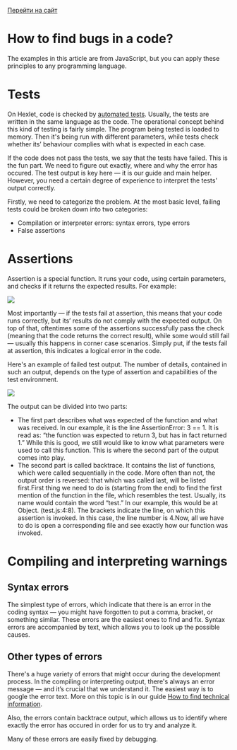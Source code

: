[Перейти на сайт](https://ru.hexlet.io)

# How to find bugs in a code?

The examples in this article are from JavaScript, but you can apply these principles to any programming language.

# Tests

On Hexlet, code is checked by [automated tests](https://en.wikipedia.org/wiki/Unit_testing). Usually, the tests are written in the same language as the code. The operational concept behind this kind of testing is fairly simple. The program being tested is loaded to memory. Then it's being run with different parameters, while tests check whether its’ behaviour complies with what is expected in each case.

If the code does not pass the tests, we say that the tests have failed. This is the fun part. We need to figure out exactly, where and why the error has occured. The test output is key here — it is our guide and main helper. However, you need a certain degree of experience to interpret the tests' output correctly.

Firstly, we need to categorize the problem. At the most basic level, failing tests could be broken down into two categories:

* Compilation or interpreter errors: syntax errors, type errors
* False assertions

# Assertions

Assertion is a special function. It runs your code, using certain parameters, and checks if it returns the expected results. For example:

![](https://files.carrotquest.app/knowledge-bases-images/articles/64033/64033-1732284138733-tj4npj2o.png)

Most importantly — if the tests fail at assertion, this means that your code runs correctly, but its’ results do not comply with the expected output. On top of that, oftentimes some of the assertions successfully pass the check (meaning that the code returns the correct result), while some would still fail — usually this happens in corner case scenarios. Simply put, if the tests fail at assertion, this indicates a logical error in the code.

Here's an example of failed test output. The number of details, contained in such an output, depends on the type of assertion and capabilities of the test environment.

![](https://files.carrotquest.app/knowledge-bases-images/articles/64033/64033-1732284147111-g48iwkd5.png)

The output can be divided into two parts:

* The first part describes what was expected of the function and what was received. In our example, it is the line AssertionError: 3 == 1. It is read as: “the function was expected to return 3, but has in fact returned 1.” While this is good, we still would like to know what parameters were used to call this function. This is where the second part of the output comes into play.
* The second part is called backtrace. It contains the list of functions, which were called sequentially in the code. More often than not, the output order is reversed: that which was called last, will be listed first.First thing we need to do is (starting from the end) to find the first mention of the function in the file, which resembles the test. Usually, its name would contain the word “test.” In our example, this would be at Object.<anonymous> (test.js:4:8). The brackets indicate the line, on which this assertion is invoked. In this case, the line number is 4.Now, all we have to do is open a corresponding file and see exactly how our function was invoked.</anonymous>

# Compiling and interpreting warnings

## Syntax errors

The simplest type of errors, which indicate that there is an error in the coding syntax — you might have forgotten to put a comma, bracket, or something similar. These errors are the easiest ones to find and fix. Syntax errors are accompanied by text, which allows you to look up the possible causes.

## Other types of errors

There's a huge variety of errors that might occur during the development process. In the compiling or interpreting output, there's always an error message — and it’s crucial that we understand it. The easiest way is to google the error text. More on this topic is in our guide [How to find technical information](https://guides.hexlet.io/how-to-search/).

Also, the errors contain backtrace output, which allows us to identify where exactly the error has occured in order for us to try and analyze it.

Many of these errors are easily fixed by debugging.
